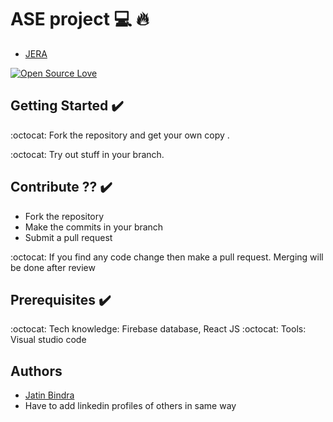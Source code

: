 # ASE project 💻 :fire:
-  [JERA](http://hck.re/c2028)

[![Open Source Love](https://badges.frapsoft.com/os/v2/open-source.svg?v=102)](https://github.com/jb1998/Coding-Contest-by-IEEE)  &nbsp;&nbsp;




## Getting Started :heavy_check_mark:
:octocat: Fork the repository and get your own copy .

:octocat: Try out stuff in your branch.

## Contribute ?? :heavy_check_mark:
* Fork the repository
* Make the commits in your branch
* Submit a pull request

:octocat: If you find any code change then make a pull request. Merging will be done after review


## Prerequisites :heavy_check_mark:
:octocat: Tech knowledge: Firebase database, React JS 
:octocat: Tools: Visual studio code 

## Authors

 -  [Jatin Bindra](https://www.linkedin.com/in/jb1998/)
- Have to add linkedin profiles of others in same way
